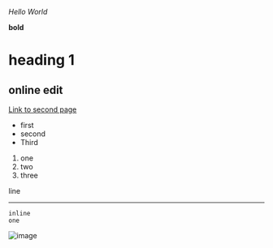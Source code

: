 *Hello World*

__bold__

# heading 1

## online edit

[Link to second page](https://jimmycho319.github.io/cse15l-lab-report/first.html)


* first
* second
* Third

1. one
2. two 
3. three

line
___


```
inline
one
```

![image](https://miro.medium.com/max/1024/1*OohqW5DGh9CQS4hLY5FXzA.png)
